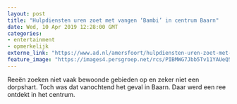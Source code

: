 ```yaml
---
layout: post
title: "Hulpdiensten uren zoet met vangen ‘Bambi’ in centrum Baarn"
date: Wed, 10 Apr 2019 12:28:00 GMT
categories: 
- entertainment 
- opmerkelijk 
externe_link: "https://www.ad.nl/amersfoort/hulpdiensten-uren-zoet-met-vangen-bambi-in-centrum-baarn~adf83ecf/"
feature_image: "https://images4.persgroep.net/rcs/PIBMWG7Jbb5Tv11YAUeQ5xcBluQ/diocontent/145233079/_fitwidth/400/?appId=21791a8992982cd8da851550a453bd7f&quality=0.7"
---
```


Reeën zoeken niet vaak bewoonde gebieden op en zeker niet een dorpshart. Toch was dat vanochtend het geval in Baarn. Daar werd een ree ontdekt in het centrum.
